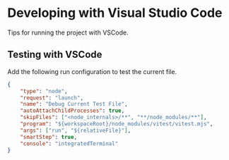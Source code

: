 # Developing with Visual Studio Code

Tips for running the project with VSCode.

## Testing with VSCode

Add the following run configuration to test the current file.

```json
{
    "type": "node",
    "request": "launch",
    "name": "Debug Current Test File",
    "autoAttachChildProcesses": true,
    "skipFiles": ["<node_internals>/**", "**/node_modules/**"],
    "program": "${workspaceRoot}/node_modules/vitest/vitest.mjs",
    "args": ["run", "${relativeFile}"],
    "smartStep": true,
    "console": "integratedTerminal"
}
```

